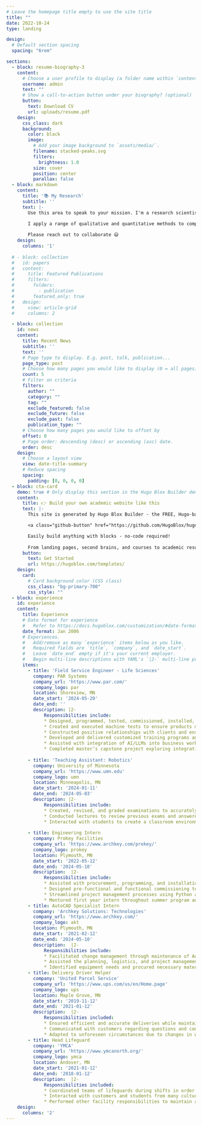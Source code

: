 ```yaml
---
# Leave the homepage title empty to use the site title
title: ""
date: 2022-10-24
type: landing

design:
  # Default section spacing
  spacing: "6rem"

sections:
  - block: resume-biography-3
    content:
      # Choose a user profile to display (a folder name within `content/authors/`)
      username: admin
      text: ""
      # Show a call-to-action button under your biography? (optional)
      button:
        text: Download CV
        url: uploads/resume.pdf
    design:
      css_class: dark
      background:
        color: black
        image:
          # Add your image background to `assets/media/`.
          filename: stacked-peaks.svg
          filters:
            brightness: 1.0
          size: cover
          position: center
          parallax: false
  - block: markdown
    content:
      title: '📚 My Research'
      subtitle: ''
      text: |-
        Use this area to speak to your mission. I'm a research scientist in the Moonshot team at DeepMind. I blog about machine learning, deep learning, and moonshots.

        I apply a range of qualitative and quantitative methods to comprehensively investigate the role of science and technology in the economy.
        
        Please reach out to collaborate 😃
    design:
      columns: '1'
      
  # - block: collection
  #   id: papers
  #   content:
  #     title: Featured Publications
  #     filters:
  #       folders:
  #         - publication
  #       featured_only: true
  #   design:
  #     view: article-grid
  #     columns: 2

  - block: collection
    id: news
    content:
      title: Recent News
      subtitle: ''
      text: ''
      # Page type to display. E.g. post, talk, publication...
      page_type: post
      # Choose how many pages you would like to display (0 = all pages)
      count: 5
      # Filter on criteria
      filters:
        author: ""
        category: ""
        tag: ""
        exclude_featured: false
        exclude_future: false
        exclude_past: false
        publication_type: ""
      # Choose how many pages you would like to offset by
      offset: 0
      # Page order: descending (desc) or ascending (asc) date.
      order: desc
    design:
      # Choose a layout view
      view: date-title-summary
      # Reduce spacing
      spacing:
        padding: [0, 0, 0, 0]
  - block: cta-card
    demo: true # Only display this section in the Hugo Blox Builder demo site
    content:
      title: 👉 Build your own academic website like this
      text: |-
        This site is generated by Hugo Blox Builder - the FREE, Hugo-based open source website builder trusted by 250,000+ academics like you.

        <a class="github-button" href="https://github.com/HugoBlox/hugo-blox-builder" data-color-scheme="no-preference: light; light: light; dark: dark;" data-icon="octicon-star" data-size="large" data-show-count="true" aria-label="Star HugoBlox/hugo-blox-builder on GitHub">Star</a>

        Easily build anything with blocks - no-code required!
        
        From landing pages, second brains, and courses to academic resumés, conferences, and tech blogs.
      button:
        text: Get Started
        url: https://hugoblox.com/templates/
    design:
      card:
        # Card background color (CSS class)
        css_class: "bg-primary-700"
        css_style: ""
  - block: experience
    id: experience
    content:
      title: Experience
      # Date format for experience
      #   Refer to https://docs.hugoblox.com/customization/#date-format
      date_format: Jan 2006
      # Experiences.
      #   Add/remove as many `experience` items below as you like.
      #   Required fields are `title`, `company`, and `date_start`.
      #   Leave `date_end` empty if it's your current employer.
      #   Begin multi-line descriptions with YAML's `|2-` multi-line prefix.
      items:
        - title: 'Field Service Engineer - Life Sciences'
          company: PAR Systems
          company_url: 'https://www.par.com/'
          company_logo: par
          location: Shoreview, MN
          date_start: '2024-05-20'
          date_end: ''
          description: |2-
              Responsibilities include:
              *	Designed, programmed, tested, commissioned, installed, and maintained a variety of automation equipment with a wide array of features including HMI, robotic arms, SCARA robots, computer vision, servos, pneumatics, and barcode readers
              *	Created and executed machine tests to ensure products met rigorous reliability, safety, regulatory, and customer standards
              *	Constructed positive relationships with clients and ensured high levels of satisfaction
              *	Developed and delivered customized training programs and documentation for customers, empowering them to effectively operate and troubleshoot automation systems
              *	Assisted with integration of AI/LLMs into business workflows while maintaining data security
              *	Completed master’s capstone project exploring integration of machine learning for document checking and verification 
              
        - title: 'Teaching Assistant: Robotics'
          company: University of Minnesota
          company_url: 'https://www.umn.edu'
          company_logo: umn
          location: Minneapolis, MN
          date_start: '2024-01-11'
          date_end: '2024-05-03'
          description: |2-
              Responsibilities include:
              * Created, revised, and graded examinations to accurately reflect students’ knowledge of course material
              * Conducted lectures to review previous exams and answered questions to promote student success
              *	Interacted with students to create a classroom environment that fit individual learning needs
              
        - title: Engineering Intern
          company: ProKey Facilities
          company_url: 'https://www.archkey.com/prokey/'
          company_logo: prokey
          location: Plymouth, MN
          date_start: '2022-05-12'
          date_end: '2024-05-10'
          description:  |2-
              Responsibilities include:
              * Assisted with procurement, programming, and installation of mechanical equipment and controls systems for large-scale commercial buildings
              *	Designed pre-functional and functional commissioning tests based off controls documentation and schedules for various mechanical equipment
              *	Streamlined project management processes using Python and Microsoft VBA
              *	Mentored first year intern throughout summer program and provided feedback, and coaching
        - title: AutoCAD Specialist Intern
          company: 'Archkey Solutions: Technologies'
          company_url: 'https://www.archkey.com/'
          company_logo: akt
          location: Plymouth, MN
          date_start: '2021-02-12'
          date_end: '2024-05-10'
          description:  |2-
              Responsibilities include:
              * Facilitated change management through maintenance of AutoCAD blueprint database in conjunction with physical site changes
              * Assisted the planning, logistics, and project management of various multi-million-dollar construction projects from beginning to end
              * Identified equipment needs and procured necessary materials
        - title: Delivery Driver Helper
          company: 'United Parcel Service'
          company_url: 'https://www.ups.com/us/en/Home.page'
          company_logo: ups
          location: Maple Grove, MN
          date_start: '2019-11-12'
          date_end: '2021-01-12'
          description:  |2-
              Responsibilities included:
              * Ensured efficient and accurate deliveries while maintaining rigorous workload during peak season while adhering to a strict schedule
              * Communicated with customers regarding questions and concerns in a timely, professional manner
              * Adapted to unforeseen circumstances due to changes in weather, workload, and conditions
        - title: Head Lifeguard
          company: 'YMCA'
          company_url: 'https://www.ymcanorth.org/'
          company_logo: ymca
          location: Andover, MN
          date_start: '2021-01-12'
          date_end: '2018-01-12'
          description:  |2-
              Responsibilities included:
              * Coordinated teams of lifeguards during shifts in order to ensure the safety of large numbers of patrons through direct and decisive leadership
              * Interacted with customers and students from many cultural backgrounds and a wide range of abilities in order to teach lifelong skills in and around water
              * Performed other facility responsibilities to maintain adherence to cleanliness and safety requirements
    design:
      columns: '2'
---
```

